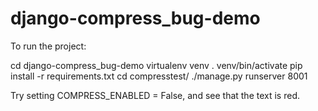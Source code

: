 django-compress_bug-demo
========================

To run the project:

cd django-compress_bug-demo
virtualenv venv
. venv/bin/activate
pip install -r requirements.txt
cd compresstest/
./manage.py runserver 8001


Try setting COMPRESS_ENABLED = False, and see that the text is red.
